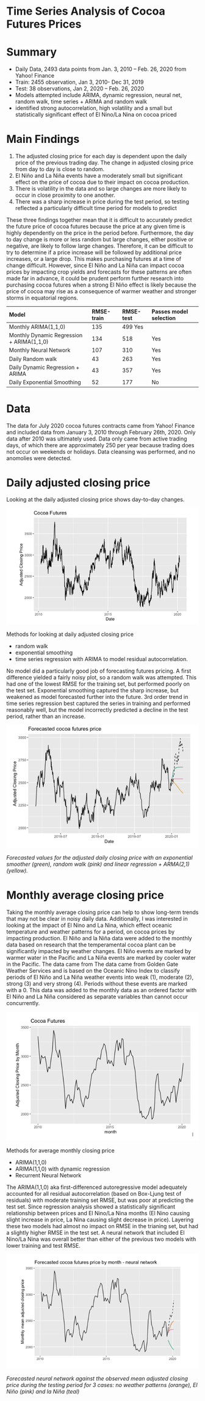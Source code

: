 # Time Series Analysis of Cocoa Futures Prices

# Summary
- Daily Data, 2493 data points from Jan. 3, 2010 – Feb. 26, 2020 from Yahoo! Finance
- Train: 2455 observation, Jan 3, 2010- Dec 31, 2019
- Test: 38 observations, Jan 2, 2020 – Feb. 26, 2020
- Models attempted include ARIMA, dynamic regression, neural net, random walk, time series + ARIMA and random walk
- identified strong autocorrelation, high volatility and a small but statistically significant effect of El Nino/La Nina on cocoa priced

# Main Findings
1) The adjusted closing price for each day is dependent upon the daily price of the previous trading day. The change in adjusted closing price from day to day is close to random.
2) El Niño and La Niña events have a moderately small but significant effect on the price of cocoa due to their impact on cocoa production.
3) There is volatility in the data and so large changes are more likely to occur in close proximity to one another.
4) There was a sharp increase in price during the test period, so testing reflected a particularly difficult time period for models to predict

These three findings together mean that it is difficult to accurately predict the future price of cocoa futures because the price at any given time is highly dependently on the price in the period before. Furthermore, the day to day change is more or less random but large changes, either positive or negative, are likely to follow large changes. Therefore, it can be difficult to try to determine if a price increase will be followed by additional price increases, or a large drop. This makes purchasing futures at a time of change difficult. However, since El Niño and La Niña can impact cocoa prices by impacting crop yields and forecasts for these patterns are often made far in advance, it could be prudent perform further research into purchasing cocoa futures when a strong El Niño effect is likely because the price of cocoa may rise as a consequence of warmer weather and stronger storms in equatorial regions.

|Model	|RMSE-train	|RMSE-test	|Passes model selection|
|:---	|:---		|:---		|:---		|
|Monthly ARIMA(1,1,0)	|135|499 Yes|
|Monthly Dynamic Regression + ARIMA(1,1,0) |134|518|Yes|
|Monthly Neural Network	|107|310|Yes|
|Daily Random walk	|43|263	|Yes|
|Daily Dynamic Regression + ARIMA	|43|357|Yes|
|Daily Exponential Smoothing|52|177|No|


# Data

The data for July 2020 cocoa futures contracts came from Yahoo! Finance and included data from January 3, 2010 through February 26th, 2020. Only data after 2010 was ultimately used. Data only came from active trading days, of which there are approximately 250 per year because trading does not occur on weekends or holidays. Data cleansing was performed, and no anomolies were detected.

# Daily adjusted closing price

Looking at the daily adjusted closing price shows day-to-day changes.

![](https://github.com/dani-totten/time_series_cocoa/blob/main/daily_adj_closing_price.png)

Methods for looking at daily adjusted closing price
- random walk
- exponential smoothing
- time series regression with ARIMA to model residual autocorrelation.

No model did a particularly good job of forecasting futures pricing. A first difference yielded a fairly noisy plot, so a random walk was attempted. This had one of the lowest RMSE for the training set, but performed poorly on the test set. Exponential smoothing captured the sharp increase, but weakened as model forecasted further into the future. 3rd order trend in time series regression best captured the series in training and performed reasonably well, but the model incorrectly predicted a decline in the test period, rather than an increase.

![](https://github.com/dani-totten/time_series_cocoa/blob/main/forecast_daily.png)

*Forecasted values for the adjusted daily closing price with an exponential smoother (green), random walk (pink) and linear regression + ARMA(2,1) (yellow).*

# Monthly average closing price

Taking the monthly average closing price can help to show long-term trends that may not be clear in noisy daily data. Additionally, I was interested in looking at the impact of El Nino and La Nina, which effect oceanic temperature and weather patterns for a period, on cocoa prices by impacting production. El Niño and la Niña data were added to the monthly data based on research that the temperamental cocoa plant can be significantly impacted by weather changes. El Niño  events are marked by warmer water in the Pacific and La Niña events are marked by cooler water in the Pacific. The data came from The data came from Golden Gate Weather Services and is based on the Oceanic Nino Index to classify periods of El Niño  and La Niña weather events into weak (1), moderate (2), strong (3) and very strong (4). Periods without these events are marked with a 0.  This data was added to the monthly data as an ordered factor with El Niño  and La Niña considered as separate variables than cannot occur concurrently.

![](https://github.com/dani-totten/time_series_cocoa/blob/main/monthly_avg_closing.png)

Methods for average monthly closing price
- ARIMA(1,1,0)
- ARIMA(1,1,0) with dynamic regression
- Recurrent Neural Network

The ARIMA(1,1,0) aka first-differenced autoregressive model adequately accounted for all residual autocorrelation (based on Box-Ljung test of residuals) with moderate training set RMSE, but was poor at predicting the test set. Since regression analysis showed a statistically significant relationship between prices and El Nino/La Nina months (El Nino causing slight increase in price, La Nina causing slight decrease in price). Layering these two models had almost no impact on RMSE in the trianing set, but had a slightly higher RMSE in the test set. A neural network that included El Nino/La Nina was overall better than either of the previous two models with lower training and test RMSE.

![](https://github.com/dani-totten/time_series_cocoa/blob/main/monthly_forecast_edit.png)

*Forecasted neural network against the observed mean adjusted closing price during the testing period for 3 cases: no weather patterns (orange), El Niño (pink) and la Niña (teal)*

